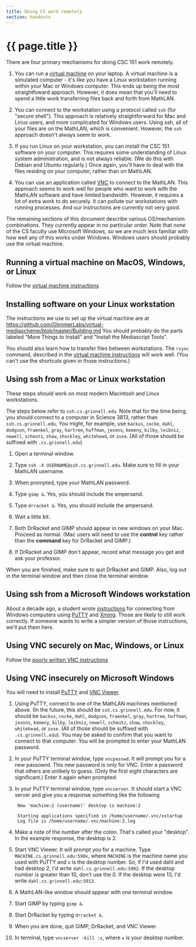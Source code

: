 ```yaml
---
title: Doing CS work remotely
section: handouts
---
```

# {{ page.title }}

There are four primary mechanisms for doing CSC 151 work remotely.

1. You can run a [virtual machine](../reference/virtual-machine.html) 
   on your laptop.  A virtual machine is a simulated computer - it's
   like you have a Linux workstation running within your Mac or Windows
   computer.  This ends up being the most straightfoward approach.
   However, it does mean that you'll need to spend a little work
   transferring files back and forth from MathLAN.

2. You can connect to the workstation using a protocol called `ssh` (for
   "secure shell").  This approach is relatively straightforward for Mac
   and Linux users, and more complicated for Windows users.  Using ssh,
   all of your files are on the MathLAN, which is convenient.  However,
   the `ssh` approach doesn't always seem to work.

3. If you run Linux on your workstation, you can install the CSC 151
   software on your computer.  This requires some understanding of Linux
   system administration, and is not always reliable.  (We do this with
   Debian and Ubuntu regularly.)  Once again, you'll have to deal with
   the files residing on your computer, rather than on MathLAN.

4. You can use an application called [VNC](https://www.cs.grinnell.edu/vnc)
   to connect to the MathLAN.  This approach seems to work well for people
   who want to work with the MathLAN software and have limited bandwidth.
   However, it requires a lot of extra work to do securely.  It can
   pollute our workstations with running processes.  And our instructions
   are currently not very good.

The remaining sections of this document describe various OS/mechanism
combinations.  They currently appear in no particular order.  Note that
*none* of the CS faculty use Microsoft Windows, so we are much less
familiar with how well any of this works under Windows.  Windows users
should probably use the virtual machine.

Running a virtual machine on MacOS, Windows, or Linux
-----------------------------------------------------

Follow the [virtual machine instructions](../reference/virtual-machine.html)

Installing software on your Linux workstation
---------------------------------------------

The instructions we use to set up the virtual machine are at
<https://github.com/GlimmerLabs/virtual-mediascheme/blob/master/Building.md>
You should probably do the parts labeled "More Things to Install" and
"Install the Mediascript Tools".

You should also learn how to transfer files between workstations.  The
`rsync` command, described in the
[virtual machine instructions](../reference/virtual-machine.html) will
work well.  (You can't use the shortcuts given in those instructions.)

Using ssh from a Mac or Linux workstation
-----------------------------------------

These steps *should* work on most modern Macintosh and Linux workstations.

The steps below refer to `ssh.cs.grinnell.edu`.  Note that for the time
being, you should connect to a computer in Science 3813, rather than
`ssh.cs.grinnell.edu`.  You might, for example, use 
`backus`, `cocke`, `dahl`, `dodgson`, `fraenkel`, `gray`, `hartree`, `huffman`,
`jevons`, `kemeny`, `kilby`, `leibniz`, `newell`, `scheutz`, `shaw`,
`shockley`, `whitehead`, or `zuse`.  (All of those should be suffixed with
`.cs.grinnell.edu`)

1. Open a terminal window.

2. Type `ssh -X USERNAME@ssh.cs.grinnell.edu`.  Make sure to fill in
   your MathLAN username.

3. When prompted, type your MathLAN password.

4. Type `gimp &`.  Yes, you should include the ampersand.

5. Type `drracket &`.  Yes, you should include the ampersand.

6. Wait a little bit.  

7. Both DrRacket and GIMP should appear in new windows on your Mac.  
   Proceed as normal.  (Mac users will need to use the **control**
   key rather than the **command** key for DrRacket and GIMP.)

8. If DrRacket and GIMP don't appear, record what message you get and
   ask your professor.

When you are finished, make sure to quit DrRacket and GIMP.  Also, log
out in the terminal window and then close the terminal window.

Using ssh from a Microsoft Windows workstation
----------------------------------------------

About a decade ago, a student wrote
[instructions](https://www.cs.grinnell.edu/~rebelsky/Glimmer/MediaScript/lubinski.txt)
for connecting from Windows computers using
[PuTTY](https://www.chiark.greenend.org.uk/~sgtatham/putty/) and
[Xming](https://sourceforge.net/projects/xming/).  Those are likely to
still work correctly.  If someone wants to write a simpler version of
those instructions, we'll put them here.

Using VNC securely on Mac, Windows, or Linux
--------------------------------------------

Follow the [poorly written VNC instructions](https://www.cs.grinnell.edu/vnc)

Using VNC insecurely on Microsoft Windows
-----------------------------------------

You will need to install
[PuTTY](https://www.chiark.greenend.org.uk/~sgtatham/putty/) and
[VNC Viewer](https://www.realvnc.com/download/viewer/).

1. Using PuTTY, connect to one of the MathLAN machines mentioned above.
(In the future, this should be `ssh.cs.grinnell.edu`.  For now, it should
be `backus`, `cocke`, `dahl`, `dodgson`, `fraenkel`, `gray`, `hartree`,
`huffman`, `jevons`, `kemeny`, `kilby`, `leibniz`, `newell`, `scheutz`,
`shaw`, `shockley`, `whitehead`, or `zuse`.  (All of those should be
suffixed with `.cs.grinnell.edu`).  You may be asked to confirm that
you want to connect to that computer.  You will be prompted to enter your
MathLAN password.  

2. In your PuTTY terminal window, type `vncpasswd`.  It will prompt you
for a new passowrd.  This new password is only for VNC.  Enter a password
that others are unlikely to guess.  (Only the first eight characters 
are significant.)  Enter it again when prompted.

3. In your PuTTY terminal window, type `vncserver`.  It should start
a VNC server and give you a response something like the following

        New 'machine:2 (username)' desktop is machine:2
    
        Starting applications specified in /home/username/.vnc/xstartup
        Log file is /home/username/.vnc/machine:2.log

4. Make a note of the number after the colon.  That's called your
"desktop".  In the example response, the desktop is 2.

5. Start VNC Viewer.  It will prompt you for a machine.  Type
`MACHINE.cs.grinnell.edu:590x`, where `MACHINE` is the machine name
you used with PuTTY and `x` is the desktop number.  So, if I'd used
dahl and had desktop 2, I'd write `dahl.cs.grinnell.edu:5902`.  If
the desktop number is greater than 10, don't use the 0.  If the desktop
were 13, I'd write `dahl.cs.grinnell.edu:5913`.

6. A MathLAN-like window should appear with one terminal window.  

7. Start GIMP by typing `gimp &`.  

8. Start DrRacket by typing `drracket &`.

9. When you are done, quit GIMP, DrRacket, and VNC Viewer.

10. In terminal, type `vncserver -kill :x`, where `x` is your desktop
number.
